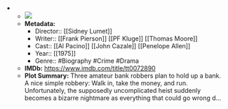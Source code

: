 - 
    - ![](https://m.media-amazon.com/images/M/MV5BODExZmE2ZWItYTIzOC00MzI1LTgyNTktMDBhNmFhY2Y4OTQ3XkEyXkFqcGdeQXVyNjU0OTQ0OTY@._V1_SX300.jpg)  
    - **Metadata:**
        - Director:: [[Sidney Lumet]]
        - Writer:: [[Frank Pierson]] [[PF Kluge]] [[Thomas Moore]]
        - Cast:: [[Al Pacino]] [[John Cazale]] [[Penelope Allen]]
        - Year:: [[1975]]
        - Genre:: #Biography #Crime #Drama
    - **IMDb:** https://www.imdb.com/title/tt0072890
    - **Plot Summary:** Three amateur bank robbers plan to hold up a bank. A nice simple robbery: Walk in, take the money, and run. Unfortunately, the supposedly uncomplicated heist suddenly becomes a bizarre nightmare as everything that could go wrong d...
